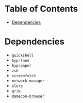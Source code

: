 # Table of Contents
- <a href="#dependencies">Dependencies </a>


# Dependencies 
- ```quickshell```
- ```hyprland```
- ```hyprpaper```
- ```zsh```
- ```screenfetch```
- ```network manager```
- ```slurp```
- ```grim```
- <a href="https://github.com/planetarian/damecon-browser">```damecon-browser```</a>
